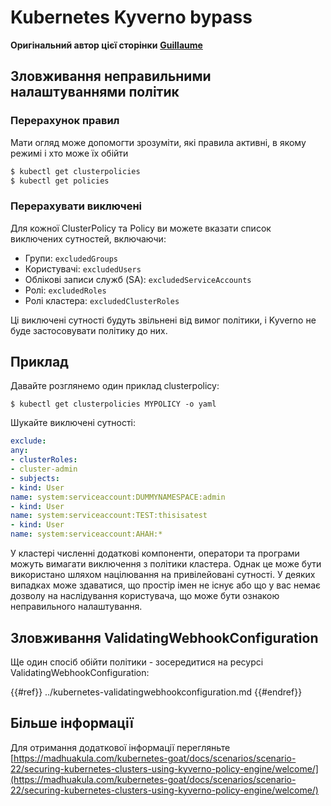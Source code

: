# Kubernetes Kyverno bypass

**Оригінальний автор цієї сторінки** [**Guillaume**](https://www.linkedin.com/in/guillaume-chapela-ab4b9a196)

## Зловживання неправильними налаштуваннями політик

### Перерахунок правил

Мати огляд може допомогти зрозуміти, які правила активні, в якому режимі і хто може їх обійти
```bash
$ kubectl get clusterpolicies
$ kubectl get policies
```
### Перерахувати виключені

Для кожної ClusterPolicy та Policy ви можете вказати список виключених сутностей, включаючи:

- Групи: `excludedGroups`
- Користувачі: `excludedUsers`
- Облікові записи служб (SA): `excludedServiceAccounts`
- Ролі: `excludedRoles`
- Ролі кластера: `excludedClusterRoles`

Ці виключені сутності будуть звільнені від вимог політики, і Kyverno не буде застосовувати політику до них.

## Приклад

Давайте розглянемо один приклад clusterpolicy:
```
$ kubectl get clusterpolicies MYPOLICY -o yaml
```
Шукайте виключені сутності:
```yaml
exclude:
any:
- clusterRoles:
- cluster-admin
- subjects:
- kind: User
name: system:serviceaccount:DUMMYNAMESPACE:admin
- kind: User
name: system:serviceaccount:TEST:thisisatest
- kind: User
name: system:serviceaccount:AHAH:*
```
У кластері численні додаткові компоненти, оператори та програми можуть вимагати виключення з політики кластера. Однак це може бути використано шляхом націлювання на привілейовані сутності. У деяких випадках може здаватися, що простір імен не існує або що у вас немає дозволу на наслідування користувача, що може бути ознакою неправильного налаштування.

## Зловживання ValidatingWebhookConfiguration

Ще один спосіб обійти політики - зосередитися на ресурсі ValidatingWebhookConfiguration:

{{#ref}}
../kubernetes-validatingwebhookconfiguration.md
{{#endref}}

## Більше інформації

Для отримання додаткової інформації перегляньте [https://madhuakula.com/kubernetes-goat/docs/scenarios/scenario-22/securing-kubernetes-clusters-using-kyverno-policy-engine/welcome/](https://madhuakula.com/kubernetes-goat/docs/scenarios/scenario-22/securing-kubernetes-clusters-using-kyverno-policy-engine/welcome/)
